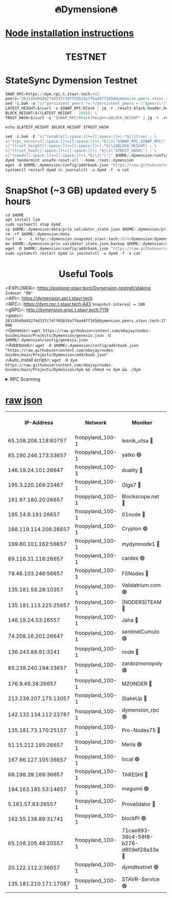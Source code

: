<h1 align="center"> 🔥Dymension🔥</h1>

[Node installation instructions](https://github.com/obajay/nodes-Guides/tree/main/Projects/Dymension)
=

<h1 align="center"> TESTNET</h1>

# StateSync Dymension Testnet
```python
SNAP_RPC=https://dym.rpc.t.stavr.tech:443
peers="263195d9dd5274d337c7dff03019a7fbad4ff165@dymension.peers.stavr.tech:17086"
sed -i.bak -e "s/^persistent_peers *=.*/persistent_peers = \"$peers\"/" $HOME/.dymension/config/config.toml
LATEST_HEIGHT=$(curl -s $SNAP_RPC/block | jq -r .result.block.header.height); \
BLOCK_HEIGHT=$((LATEST_HEIGHT - 100)); \
TRUST_HASH=$(curl -s "$SNAP_RPC/block?height=$BLOCK_HEIGHT" | jq -r .result.block_id.hash)

echo $LATEST_HEIGHT $BLOCK_HEIGHT $TRUST_HASH

sed -i.bak -E "s|^(enable[[:space:]]+=[[:space:]]+).*$|\1true| ; \
s|^(rpc_servers[[:space:]]+=[[:space:]]+).*$|\1\"$SNAP_RPC,$SNAP_RPC\"| ; \
s|^(trust_height[[:space:]]+=[[:space:]]+).*$|\1$BLOCK_HEIGHT| ; \
s|^(trust_hash[[:space:]]+=[[:space:]]+).*$|\1\"$TRUST_HASH\"| ; \
s|^(seeds[[:space:]]+=[[:space:]]+).*$|\1\"\"|" $HOME/.dymension/config/config.toml
dymd tendermint unsafe-reset-all --home /root/.dymension
wget -O $HOME/.dymension/config/addrbook.json "https://raw.githubusercontent.com/obajay/nodes-Guides/main/Projects/Dymension/addrbook.json"
systemctl restart dymd && journalctl -u dymd -f -o cat

```
# SnapShot (~3 GB) updated every 5 hours
```python
cd $HOME
apt install lz4
sudo systemctl stop dymd
cp $HOME/.dymension/data/priv_validator_state.json $HOME/.dymension/priv_validator_state.json.backup
rm -rf $HOME/.dymension/data
curl -o - -L http://dymension.snapshot.stavr.tech:1019/dymension/dymension-snap.tar.lz4 | lz4 -c -d - | tar -x -C $HOME/.dymension --strip-components 2
mv $HOME/.dymension/priv_validator_state.json.backup $HOME/.dymension/data/priv_validator_state.json
wget -O $HOME/.dymension/config/addrbook.json "https://raw.githubusercontent.com/obajay/nodes-Guides/main/Projects/Dymension/addrbook.json"
sudo systemctl restart dymd && journalctl -u dymd -f -o cat
```

 <h1 align="center"> Useful Tools</h1>

🔥EXPLORER🔥:     https://explorer.stavr.tech/Dymension-testnet/staking        `Indexer "ON"` \
🔥API🔥:          https://dymension.api.t.stavr.tech \
🔥RPC🔥:          https://dym.rpc.t.stavr.tech:443                  `Snapshot-interval = 100` \
🔥gRPC🔥:         http://dymension.grpc.t.stavr.tech:7119 \
🔥peer🔥:         `263195d9dd5274d337c7dff03019a7fbad4ff165@dymension.peers.stavr.tech:17086` \
🔥Genesis🔥:     ```wget https://raw.githubusercontent.com/obajay/nodes-Guides/main/Projects/Dymension/genesis.json -O $HOME/.dymension/config/genesis.json``` \
🔥Addrbook🔥:    ```wget -O $HOME/.dymension/config/addrbook.json "https://raw.githubusercontent.com/obajay/nodes-Guides/main/Projects/Dymension/addrbook.json"``` \
🔥Auto_install script🔥: ```wget -O dym https://raw.githubusercontent.com/obajay/nodes-Guides/main/Projects/Dymension/dym && chmod +x dym && ./dym```

<details>
<summary>RPC Scanning</summary>

<h2 align="center"> We scan nodes in real time every 4 hours. And we provide the final result of RPC endpoints.
We cannot influence the operation of these nodes in any way. </h2>


```python
If Voting Power is higher than 0 --> then the Node is a validator of the network and may be subject to attack and be a potential threat to the chain.
```
```python
We marked such validators with a red symbol
```

</details>

[raw json](https://rpc-check.dymt.stavr.tech/dymt/rpc-dymt-result.json)
=


<table><tr><th>IP-Address</th><th>Network</th><th>Moniker</th><th>Latest Block Height</th><th>Earliest Block Height</th><th>Catching Up</th><th>Voting Power</th><th>Scan Time</th></tr><tr><td>65.108.206.118:60757</td><td>froopyland_100-1</td><td>lesnik_utsa 🔴</td><td>1450640</td><td>1</td><td>False</td><td>1</td><td>2023-11-27T20:00:46.231685822UTC</td></tr><tr><td>85.190.246.173:33657</td><td>froopyland_100-1</td><td>yatko 🟢</td><td>1450641</td><td>1</td><td>False</td><td>0</td><td>2023-11-27T20:00:55.839927955UTC</td></tr><tr><td>146.19.24.101:26647</td><td>froopyland_100-1</td><td>duality 🔴</td><td>1450642</td><td>1</td><td>False</td><td>1</td><td>2023-11-27T20:01:00.949025091UTC</td></tr><tr><td>195.3.220.169:23467</td><td>froopyland_100-1</td><td>Olga7 🔴</td><td>1450644</td><td>1</td><td>False</td><td>1</td><td>2023-11-27T20:01:13.291830086UTC</td></tr><tr><td>161.97.180.20:26657</td><td>froopyland_100-1</td><td>Blockscope.net 🔴</td><td>1450645</td><td>1</td><td>False</td><td>1</td><td>2023-11-27T20:01:18.181264806UTC</td></tr><tr><td>195.14.6.191:26657</td><td>froopyland_100-1</td><td>01node 🔴</td><td>1450645</td><td>1</td><td>False</td><td>1</td><td>2023-11-27T20:01:18.844268637UTC</td></tr><tr><td>168.119.114.206:26657</td><td>froopyland_100-1</td><td>Crypton 🟢</td><td>1450645</td><td>1</td><td>False</td><td>0</td><td>2023-11-27T20:01:19.119345257UTC</td></tr><tr><td>199.60.101.162:56657</td><td>froopyland_100-1</td><td>mydymnode1 🔴</td><td>1450640</td><td>106001</td><td>False</td><td>1</td><td>2023-11-27T20:00:46.911299703UTC</td></tr><tr><td>89.116.31.118:26657</td><td>froopyland_100-1</td><td>cardex 🟢</td><td>1450641</td><td>293001</td><td>False</td><td>0</td><td>2023-11-27T20:00:53.382251458UTC</td></tr><tr><td>78.46.103.246:56657</td><td>froopyland_100-1</td><td>F5Nodes 🔴</td><td>1450639</td><td>407001</td><td>False</td><td>1</td><td>2023-11-27T20:00:42.915103455UTC</td></tr><tr><td>135.181.58.28:10357</td><td>froopyland_100-1</td><td>Validatrium.com 🟢</td><td>1450643</td><td>591001</td><td>False</td><td>0</td><td>2023-11-27T20:01:05.410696653UTC</td></tr><tr><td>135.181.113.225:25657</td><td>froopyland_100-1</td><td>[NODERS]TEAM 🔴</td><td>1450643</td><td>737456</td><td>False</td><td>1</td><td>2023-11-27T20:01:05.753964802UTC</td></tr><tr><td>146.19.24.53:26557</td><td>froopyland_100-1</td><td>Jaha 🔴</td><td>1450643</td><td>737456</td><td>False</td><td>1</td><td>2023-11-27T20:01:06.145384884UTC</td></tr><tr><td>74.208.16.201:26647</td><td>froopyland_100-1</td><td>sentinelCumulo 🟢</td><td>1450638</td><td>820001</td><td>False</td><td>0</td><td>2023-11-27T20:00:35.052407870UTC</td></tr><tr><td>136.243.88.91:3241</td><td>froopyland_100-1</td><td>node 🔴</td><td>1450643</td><td>922548</td><td>False</td><td>1</td><td>2023-11-27T20:01:06.449855604UTC</td></tr><tr><td>85.239.240.194:33657</td><td>froopyland_100-1</td><td>zardozmonopoly 🟢</td><td>1450646</td><td>935165</td><td>False</td><td>0</td><td>2023-11-27T20:01:25.063085869UTC</td></tr><tr><td>176.9.48.38:26657</td><td>froopyland_100-1</td><td>MZONDER 🔴</td><td>1450644</td><td>1006001</td><td>False</td><td>1</td><td>2023-11-27T20:01:12.918756990UTC</td></tr><tr><td>213.239.207.175:13057</td><td>froopyland_100-1</td><td>StakeUp 🔴</td><td>1450646</td><td>1150548</td><td>False</td><td>1</td><td>2023-11-27T20:01:21.420157556UTC</td></tr><tr><td>142.132.134.112:23787</td><td>froopyland_100-1</td><td>dymension_rpc 🟢</td><td>1450642</td><td>1150642</td><td>False</td><td>0</td><td>2023-11-27T20:00:58.148542136UTC</td></tr><tr><td>135.181.73.170:25157</td><td>froopyland_100-1</td><td>Pro-Nodes75 🔴</td><td>1450639</td><td>1158907</td><td>False</td><td>1</td><td>2023-11-27T20:00:43.809383341UTC</td></tr><tr><td>51.15.212.195:26657</td><td>froopyland_100-1</td><td>Meria 🟢</td><td>1450637</td><td>1238063</td><td>False</td><td>0</td><td>2023-11-27T20:00:31.490321475UTC</td></tr><tr><td>167.86.127.105:36657</td><td>froopyland_100-1</td><td>local 🟢</td><td>1450645</td><td>1318001</td><td>False</td><td>0</td><td>2023-11-27T20:01:15.725201270UTC</td></tr><tr><td>88.198.39.169:36657</td><td>froopyland_100-1</td><td>TAKESHI 🔴</td><td>1450638</td><td>1330001</td><td>False</td><td>1</td><td>2023-11-27T20:00:35.351807107UTC</td></tr><tr><td>194.163.185.53:14657</td><td>froopyland_100-1</td><td>megumii 🟢</td><td>1450639</td><td>1390788</td><td>False</td><td>0</td><td>2023-11-27T20:00:43.451377265UTC</td></tr><tr><td>5.161.57.83:26557</td><td>froopyland_100-1</td><td>Provalidator 🔴</td><td>1450637</td><td>1414689</td><td>False</td><td>1</td><td>2023-11-27T20:00:32.171608701UTC</td></tr><tr><td>162.55.138.89:31741</td><td>froopyland_100-1</td><td>blockPI 🟢</td><td>1450645</td><td>1435053</td><td>False</td><td>0</td><td>2023-11-27T20:01:18.465773765UTC</td></tr><tr><td>65.108.105.48:20557</td><td>froopyland_100-1</td><td>71cae993-39c4-58f8-b276-d809ef28a33e 🔴</td><td>1450642</td><td>1440001</td><td>False</td><td>1</td><td>2023-11-27T20:00:58.521452537UTC</td></tr><tr><td>20.122.112.2:36657</td><td>froopyland_100-1</td><td>dymdtestnet 🟢</td><td>1450638</td><td>1442422</td><td>False</td><td>0</td><td>2023-11-27T20:00:38.148518279UTC</td></tr><tr><td>135.181.210.171:17087</td><td>froopyland_100-1</td><td>STAVR-Service 🟢</td><td>1450638</td><td>1446138</td><td>False</td><td>0</td><td>2023-11-27T20:00:38.564572398UTC</td></tr></table>
